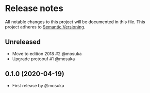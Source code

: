 # Release notes
All notable changes to this project will be documented in this file.
This project adheres to [Semantic Versioning](http://semver.org/).

## Unreleased
- Move to edition 2018 #2 @mosuka
- Upgrade protobuf #1 @mosuka

## 0.1.0 (2020-04-19)
- First release by @mosuka
